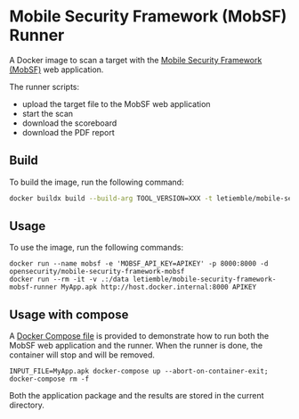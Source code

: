 # Mobile Security Framework (MobSF) Runner

A Docker image to scan a target with the [Mobile Security Framework (MobSF)](https://github.com/MobSF/Mobile-Security-Framework-MobSF) web application.

The runner scripts:
- upload the target file to the MobSF web application
- start the scan
- download the scoreboard
- download the PDF report

## Build

To build the image, run the following command:

```bash
docker buildx build --build-arg TOOL_VERSION=XXX -t letiemble/mobile-security-framework-mobsf-runner:XXX -t letiemble/mobile-security-framework-mobsf-runner:latest .
```

## Usage

To use the image, run the following commands:

```shell
docker run --name mobsf -e 'MOBSF_API_KEY=APIKEY' -p 8000:8000 -d opensecurity/mobile-security-framework-mobsf
docker run --rm -it -v .:/data letiemble/mobile-security-framework-mobsf-runner MyApp.apk http://host.docker.internal:8000 APIKEY
```

## Usage with compose

A [Docker Compose file](./docker-compose.yml) is provided to demonstrate how to run both the MobSF web application and the runner.
When the runner is done, the container will stop and will be removed.

```shell
INPUT_FILE=MyApp.apk docker-compose up --abort-on-container-exit; docker-compose rm -f
```

Both the application package and the results are stored in the current directory.
